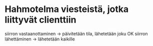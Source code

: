 # Hahmotelma viesteistä, jotka liittyvät clienttiin

siirron vastaanottaminen -> päivitetään tila, lähetetään joku OK
siirron lähettäminen -> lähetetään kaikille